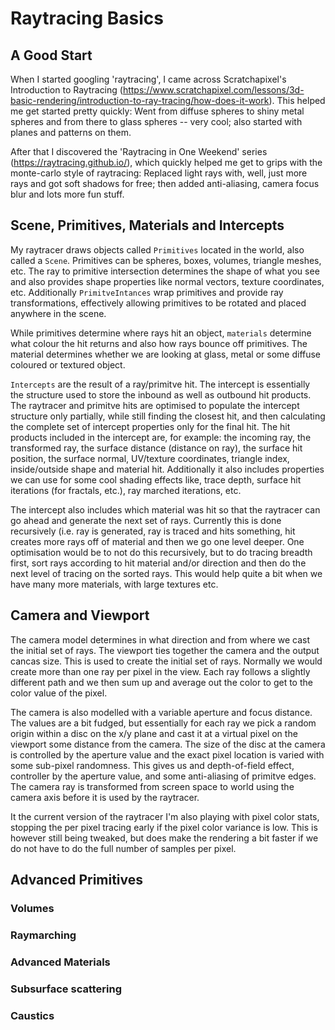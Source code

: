 # Raytracing Basics

## A Good Start
When I started googling 'raytracing', I came across Scratchapixel's Introduction to Raytracing (https://www.scratchapixel.com/lessons/3d-basic-rendering/introduction-to-ray-tracing/how-does-it-work).  This helped me get started pretty quickly: Went from diffuse spheres to shiny metal spheres and from there to glass spheres -- very cool; also started with planes and patterns on them.

After that I discovered the 'Raytracing in One Weekend' series (https://raytracing.github.io/), which quickly helped me get to grips with the monte-carlo style of raytracing: Replaced light rays with, well, just more rays and got soft shadows for free; then added anti-aliasing, camera focus blur and lots more fun stuff.

## Scene, Primitives, Materials and Intercepts
My raytracer draws objects called `Primitives` located in the world, also called a `Scene`.  Primitives can be spheres, boxes, volumes, triangle meshes, etc.  The ray to primitive intersection determines the shape of what you see and also provides shape properties like normal vectors, texture coordinates, etc.  Additionally `PrimitveIntances` wrap primitives and provide ray transformations, effectively allowing primitives to be rotated and placed anywhere in the scene.

While primitives determine where rays hit an object, `materials` determine what colour the hit returns and also how rays bounce off primitives.  The material determines whether we are looking at glass, metal or some diffuse coloured or textured object.

`Intercepts` are the result of a ray/primitve hit.  The intercept is essentially the structure used to store the inbound as well as outbound hit products.  The raytracer and primitve hits are optimised to populate the intercept structure only partially, while still finding the closest hit, and then calculating the complete set of intercept properties only for the final hit.  The hit products included in the intercept are, for example: the incoming ray, the transformed ray, the surface distance (distance on ray), the surface hit position, the surface normal, UV/texture coordinates, triangle index, inside/outside shape and material hit.  Additionally it also includes properties we can use for some cool shading effects like, trace depth, surface hit iterations (for fractals, etc.), ray marched iterations, etc.

The intercept also includes which material was hit so that the raytracer can go ahead and generate the next set of rays. Currently this is done recursively (i.e. ray is generated, ray is traced and hits something, hit creates more rays off of material and then we go one level deeper.  One optimisation would be to not do this recursively, but to do tracing breadth first, sort rays according to hit material and/or direction and then do the next level of tracing on the sorted rays.  This would help quite a bit when we have many more materials, with large textures etc.

## Camera and Viewport
The camera model determines in what direction and from where we cast the initial set of rays. The viewport ties together the camera and the output cancas size.  This is used to create the initial set of rays. Normally we would create more than one ray per pixel in the view.  Each ray follows a slightly different path and we then sum up and average out the color to get to the color value of the pixel.

The camera is also modelled with a variable aperture and focus distance. The values are a bit fudged, but essentially for each ray we pick a random origin within a disc on the x/y plane and cast it at a virtual pixel on the viewport some distance from the camera. The size of the disc at the camera is controlled by the aperture value and the exact pixel location is varied with some sub-pixel randomness. This gives us and depth-of-field effect, controller by the aperture value, and some anti-aliasing of primitve edges.  The camera ray is transformed from screen space to world using the camera axis before it is used by the raytracer.

It the current version of the raytracer I'm also playing with pixel color stats, stopping the per pixel tracing early if the pixel color variance is low.  This is however still being tweaked, but does make the rendering a bit faster if we do not have to do the full number of samples per pixel.  

## Advanced Primitives
### Volumes
### Raymarching
### Advanced Materials
### Subsurface scattering
### Caustics

  
